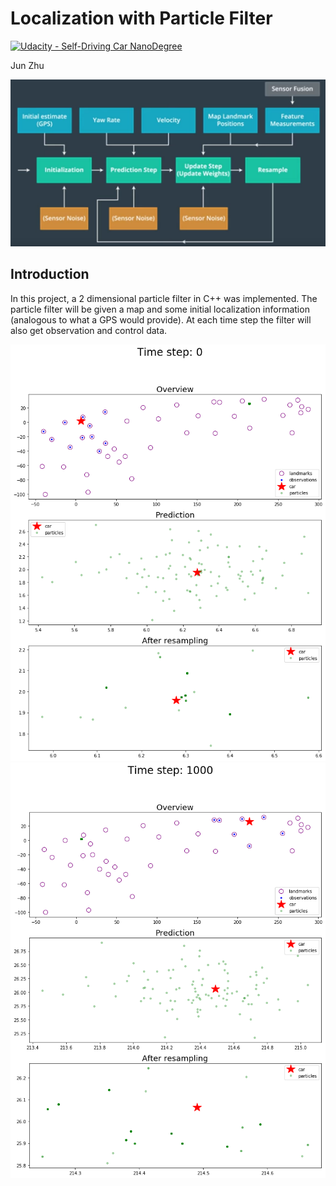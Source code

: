 # Localization with Particle Filter
[![Udacity - Self-Driving Car NanoDegree](https://s3.amazonaws.com/udacity-sdc/github/shield-carnd.svg)](http://www.udacity.com/drive)

Jun Zhu


![alt text](flow_chart.png)

## Introduction
In this project, a 2 dimensional particle filter in C++ was implemented. The particle filter will be given a map and some initial localization information (analogous to what a GPS would provide). At each time step the filter will also get observation and control data.

![alt text](step0000.png)
![alt text](step1000.png)
